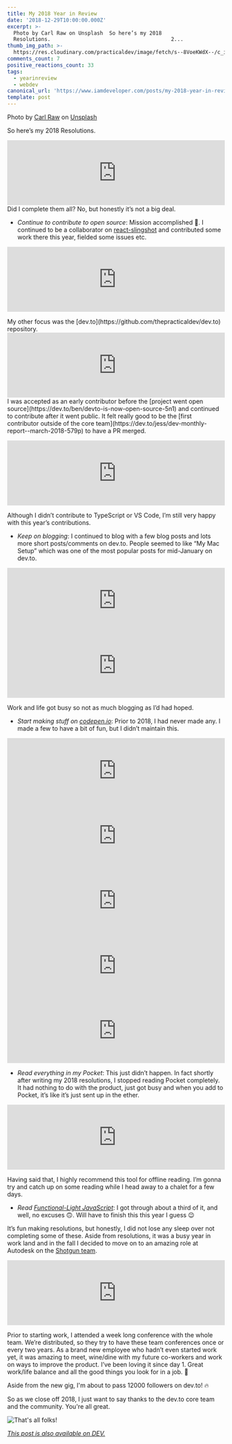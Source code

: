 ```yaml
---
title: My 2018 Year in Review
date: '2018-12-29T10:00:00.000Z'
excerpt: >-
  Photo by Carl Raw on Unsplash  So here’s my 2018
  Resolutions.                                       2...
thumb_img_path: >-
  https://res.cloudinary.com/practicaldev/image/fetch/s--8VoeKWdX--/c_imagga_scale,f_auto,fl_progressive,h_420,q_auto,w_1000/https://thepracticaldev.s3.amazonaws.com/i/tu12q4khv30zeubo2jw7.jpg
comments_count: 7
positive_reactions_count: 33
tags:
  - yearinreview
  - webdev
canonical_url: 'https://www.iamdeveloper.com/posts/my-2018-year-in-review-2f0k/'
template: post
---
```



Photo by [Carl Raw](https://unsplash.com/photos/YWCzXMRf6iE?utm_source=unsplash&utm_medium=referral&utm_content=creditCopyText) on [Unsplash](https://unsplash.com)

So here’s my 2018 Resolutions.
<iframe class="liquidTag" src="https://dev.to/embed/link?args=https%3A%2F%2Fdev.to%2Fnickytonline%2F2018-resolutions-1deo" style="border: 0; width: 100%;"></iframe>
Did I complete them all? No, but honestly it’s not a big deal.

- _Continue to contribute to open source_: Mission accomplished 🚀. I continued to be a collaborator on [react-slingshot](https://github.com/coryhouse/react-slingshot) and contributed some work there this year, fielded some issues etc.
<iframe class="liquidTag" src="https://dev.to/embed/github?args=https%3A%2F%2Fgithub.com%2Fcoryhouse%2Freact-slingshot" style="border: 0; width: 100%;"></iframe>
<p>My other focus was the [dev.to](https://github.com/thepracticaldev/dev.to) repository.

<iframe class="liquidTag" src="https://dev.to/embed/github?args=https%3A%2F%2Fgithub.com%2Fthepracticaldev%2Fdev.to" style="border: 0; width: 100%;"></iframe>
I was accepted as an early contributor before the [project went open source](https://dev.to/ben/devto-is-now-open-source-5n1) and continued to contribute after it went public. It felt really good to be the [first contributor outside of the core team](https://dev.to/jess/dev-monthly-report--march-2018-579p) to have a PR merged.</p>


<iframe class="liquidTag" src="https://dev.to/embed/link?args=https%3A%2F%2Fdev.to%2Fjess%2Fdev-monthly-report--march-2018-579p" style="border: 0; width: 100%;"></iframe>

<p>Although I didn’t contribute to TypeScript or VS Code, I’m still very happy with this year’s contributions.</p>

- _Keep on blogging_: I continued to blog with a few blog posts and lots more short posts/comments on dev.to. People seemed to like “My Mac Setup” which was one of the most popular posts for mid-January on dev.to.
<iframe class="liquidTag" src="https://dev.to/embed/link?args=https%3A%2F%2Fdev.to%2Fnickytonline%2Fmy-mac-setup-2m05" style="border: 0; width: 100%;"></iframe>

<iframe class="liquidTag" src="https://dev.to/embed/link?args=https%3A%2F%2Fdev.to%2Fthepracticaldev%2Fthe-7-most-popular-dev-posts-from-the-past-week-4pno" style="border: 0; width: 100%;"></iframe>
<p>Work and life got busy so not as much blogging as I’d had hoped.</p>

- _Start making stuff on [codepen.io](https://codepen.io)_: Prior to 2018, I had never made any. I made a few to have a bit of fun, but I didn’t maintain this.

<iframe class="liquidTag" src="https://dev.to/embed/link?args=https%3A%2F%2Fdev.to%2Fnickytonline%2Fquick-hulk-code-pen-18i1" style="border: 0; width: 100%;"></iframe>


<iframe class="liquidTag" src="https://dev.to/embed/link?args=https%3A%2F%2Fdev.to%2Fnickytonline%2Fquick-simple-rating-code-pen-3ecp" style="border: 0; width: 100%;"></iframe>


<iframe class="liquidTag" src="https://dev.to/embed/link?args=https%3A%2F%2Fdev.to%2Fnickytonline%2Fprobably-another-battleship-board-on-codepenio-coverimage-httpsc1staticflickrcom7609963333175677fc467e409ojpg--4n7m" style="border: 0; width: 100%;"></iframe>


<iframe class="liquidTag" src="https://dev.to/embed/link?args=https%3A%2F%2Fdev.to%2Fnickytonline%2Fa--notification-code-pen-4o0n" style="border: 0; width: 100%;"></iframe>


<iframe class="liquidTag" src="https://dev.to/embed/codepen?args=https%3A%2F%2Fcodepen.io%2Fnickytonline%2Fpen%2FppMmyZ" style="border: 0; width: 100%;"></iframe>


- _Read everything in my Pocket_: This just didn’t happen. In fact shortly after writing my 2018 resolutions, I stopped reading Pocket completely. It had nothing to do with the product, just got busy and when you add to Pocket, it’s like it’s just sent up in the ether.
<iframe class="liquidTag" src="https://dev.to/embed/twitter?args=1078703891364134912" style="border: 0; width: 100%;"></iframe>
<p>Having said that, I highly recommend this tool for offline reading. I’m gonna try and catch up on some reading while I head away to a chalet for a few days.</p>

- _Read [Functional-Light JavaScript](https://leanpub.com/fljs)_: I got through about a third of it, and well, no excuses 🙃. Will have to finish this this year I guess 😉

It’s fun making resolutions, but honestly, I did not lose any sleep over not completing some of these. Aside from resolutions, it was a busy year in work land and in the fall I decided to move on to an amazing role at Autodesk on the [Shotgun team](https://www.shotgunsoftware.com).


<iframe class="liquidTag" src="https://dev.to/embed/twitter?args=1078453470041120769" style="border: 0; width: 100%;"></iframe>


Prior to starting work, I attended a week long conference with the whole team. We’re distributed, so they try to have these team conferences once or every two years. As a brand new employee who hadn’t even started work yet, it was amazing to meet, wine/dine with my future co-workers and work on ways to improve the product. I’ve been loving it since day 1. Great work/life balance and all the good things you look for in a job. 💯

Aside from the new gig, I'm about to pass 12000 followers on dev.to! 🔥

So as we close off 2018, I just want to say thanks to the dev.to core team and the community. You're all great.

![That's all folks!](https://media.giphy.com/media/upg0i1m4DLe5q/giphy.gif)

*[This post is also available on DEV.](https://dev.to/nickytonline/my-2018-year-in-review-2f0k)*


<script>
const parent = document.getElementsByTagName('head')[0];
const script = document.createElement('script');
script.type = 'text/javascript';
script.src = 'https://cdnjs.cloudflare.com/ajax/libs/iframe-resizer/4.1.1/iframeResizer.min.js';
script.charset = 'utf-8';
script.onload = function() {
    window.iFrameResize({}, '.liquidTag');
};
parent.appendChild(script);
</script>    
